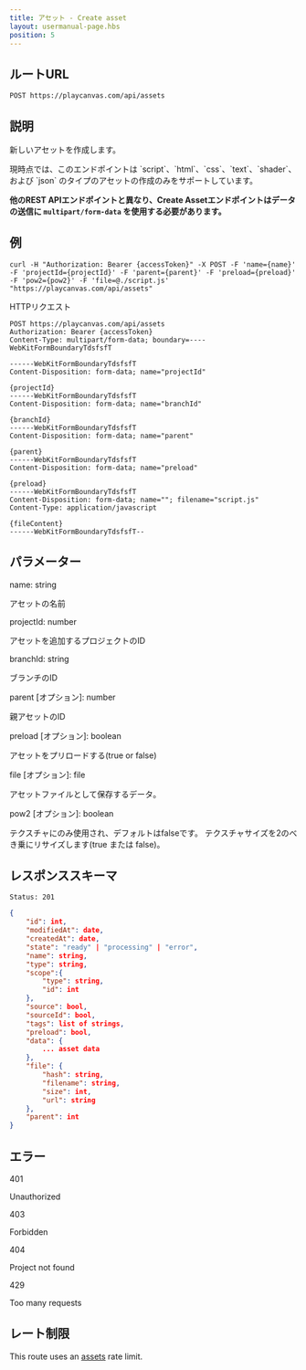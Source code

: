 ```yaml
---
title: アセット - Create asset
layout: usermanual-page.hbs
position: 5
---
```


## ルートURL

```none
POST https://playcanvas.com/api/assets
```

## 説明

新しいアセットを作成します。

<div class="alert alert-info">
    現時点では、このエンドポイントは `script`、`html`、`css`、`text`、`shader`、および `json` のタイプのアセットの作成のみをサポートしています。
</div>

**他のREST APIエンドポイントと異なり、Create Assetエンドポイントはデータの送信に `multipart/form-data` を使用する必要があります。**

## 例

```none
curl -H "Authorization: Bearer {accessToken}" -X POST -F 'name={name}' -F 'projectId={projectId}' -F 'parent={parent}' -F 'preload={preload}' -F 'pow2={pow2}' -F 'file=@./script.js' "https://playcanvas.com/api/assets"
```

HTTPリクエスト

```text
POST https://playcanvas.com/api/assets
Authorization: Bearer {accessToken}
Content-Type: multipart/form-data; boundary=----WebKitFormBoundaryTdsfsfT

------WebKitFormBoundaryTdsfsfT
Content-Disposition: form-data; name="projectId"

{projectId}
------WebKitFormBoundaryTdsfsfT
Content-Disposition: form-data; name="branchId"

{branchId}
------WebKitFormBoundaryTdsfsfT
Content-Disposition: form-data; name="parent"

{parent}
------WebKitFormBoundaryTdsfsfT
Content-Disposition: form-data; name="preload"

{preload}
------WebKitFormBoundaryTdsfsfT
Content-Disposition: form-data; name=""; filename="script.js"
Content-Type: application/javascript

{fileContent}
------WebKitFormBoundaryTdsfsfT--
```
## パラメーター

<div class="params">
<div class="parameter"><span class="param">name: string</span><p>アセットの名前</p></div>
<div class="parameter"><span class="param">projectId: number</span><p>アセットを追加するプロジェクトのID</p></div>
<div class="parameter"><span class="param">branchId: string</span><p>ブランチのID</p></div>
<div class="parameter"><span class="param">parent [オプション]: number</span><p>親アセットのID</p></div>
<div class="parameter"><span class="param">preload [オプション]: boolean</span><p>アセットをプリロードする(true or false)</p></div>
<div class="parameter"><span class="param">file [オプション]: file</span><p>アセットファイルとして保存するデータ。</p></div>
<div class="parameter"><span class="param">pow2 [オプション]: boolean</span><p>テクスチャにのみ使用され、デフォルトはfalseです。 テクスチャサイズを2のべき乗にリサイズします(true または false)。</p></div>
</div>

## レスポンススキーマ

```none
Status: 201
```

```json
{
    "id": int,
    "modifiedAt": date,
    "createdAt": date,
    "state": "ready" | "processing" | "error",
    "name": string,
    "type": string,
    "scope":{
        "type": string,
        "id": int
    },
    "source": bool,
    "sourceId": bool,
    "tags": list of strings,
    "preload": bool,
    "data": {
        ... asset data
    },
    "file": {
        "hash": string,
        "filename": string,
        "size": int,
        "url": string
    },
    "parent": int
}
```

## エラー

<div class="params">
<div class="parameter"><span class="param">401</span><p>Unauthorized</p></div>
<div class="parameter"><span class="param">403</span><p>Forbidden</p></div>
<div class="parameter"><span class="param">404</span><p>Project not found</p></div>
<div class="parameter"><span class="param">429</span><p>Too many requests</p></div>
</div>

## レート制限

This route uses an [assets][1] rate limit.

[1]: /user-manual/api#rate-limiting

